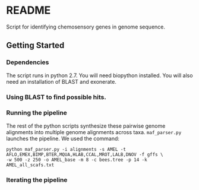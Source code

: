 # README

Script for identifying chemosensory genes in genome sequence.

## Getting Started

### Dependencies

The script runs in python 2.7. You will need biopython installed. You will also need an installation of BLAST and exonerate.

### Using BLAST to find possible hits.

### Running the pipeline

The rest of the python scripts synthesize these pairwise genome alignments into multiple genome alignments across taxa. ```maf_parser.py``` launches the pipeline. We used the command:

```
python maf_parser.py -i alignments -s AMEL -t AFLO,EMEX,BIMP,BTER,MQUA,HLAB,CCAL,MROT,LALB,DNOV -f gffs \
-w 500 -z 250 -o AMEL_base -m 8 -c bees.tree -p 14 -k AMEL_all_scafs.txt
```

### Iterating the pipeline
